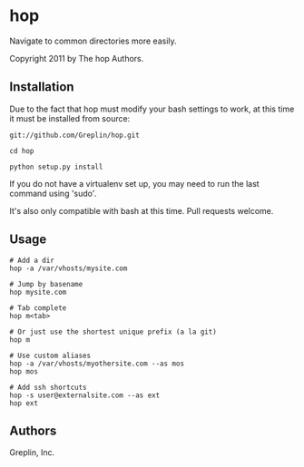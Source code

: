 hop
================

Navigate to common directories more easily.

Copyright 2011 by The hop Authors.


Installation
----------------

Due to the fact that hop must modify your bash settings to work, at this time it must be installed from source:

    git://github.com/Greplin/hop.git

    cd hop

    python setup.py install

If you do not have a virtualenv set up, you may need to run the last command using 'sudo'.

It's also only compatible with bash at this time.  Pull requests welcome.


Usage
-----------------

    # Add a dir
    hop -a /var/vhosts/mysite.com

    # Jump by basename
    hop mysite.com

    # Tab complete
    hop m<tab>

    # Or just use the shortest unique prefix (a la git)
    hop m

    # Use custom aliases
    hop -a /var/vhosts/myothersite.com --as mos
    hop mos

    # Add ssh shortcuts
    hop -s user@externalsite.com --as ext
    hop ext


Authors
-----------------
Greplin, Inc.
